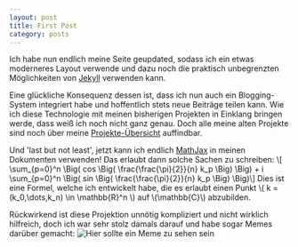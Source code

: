 ```yaml
---
layout: post
title: First Post
category: posts
---
```


Ich habe nun endlich meine Seite geupdated, sodass ich ein etwas
moderneres Layout verwende und dazu noch die praktisch unbegrenzten
Möglichkeiten von [Jekyll](jekyll.io) verwenden kann.

Eine glückliche Konsequenz dessen ist, dass ich nun auch ein Blogging-
System integriert habe und hoffentlich stets neue Beiträge teilen kann.
Wie ich diese Technologie mit meinen bisherigen Projekten in Einklang
bringen werde, dass weiß ich noch nicht ganz genau. Doch alle meine
alten Projekte sind noch über meine [Projekte-Übersicht](./projekte.html)
auffindbar.

Und 'last but not least', jetzt kann ich endlich [MathJax](mathjax.org)
in meinen Dokumenten verwenden! Das erlaubt dann solche Sachen zu schreiben:
\\[ \sum_{p=0}^n \Big( cos \Big( \frac{\frac{\pi}{2}}{n} k_p \Big) \Big) + i \sum_{p=0}^n \Big( sin \Big( \frac{\frac{\pi}{2}}{n} k_p \Big) \Big)\\]
Dies ist eine Formel, welche ich entwickelt habe, die es erlaubt einen Punkt
\\( k = (k_0,\dots,k_n) \in \mathbb{R}^n \\) auf \\(\mathbb{C}\\) abzubilden.

Rückwirkend ist diese Projektion unnötig kompliziert und nicht wirklich hilfreich,
doch ich war sehr stolz damals darauf und habe sogar Memes darüber gemacht:
![Hier sollte ein Meme zu sehen sein](https://i.imgur.com/zza8x8O.png)
